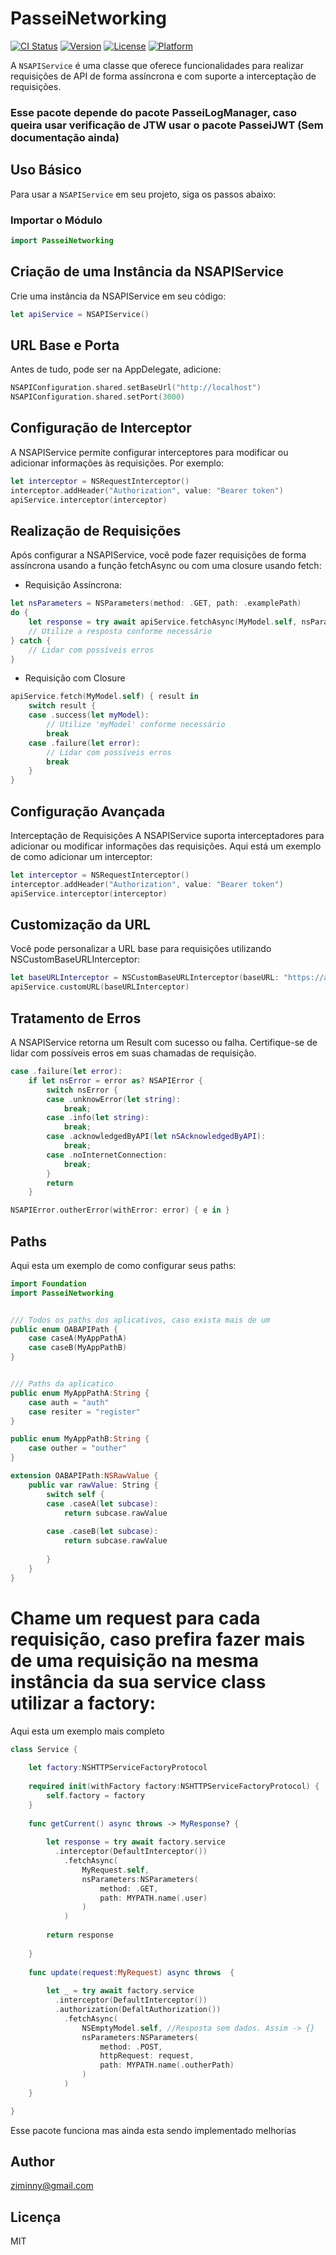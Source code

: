 # PasseiNetworking

[![CI Status](https://img.shields.io/travis/95707007/PasseiNetworking.svg?style=flat)](https://travis-ci.org/95707007/PasseiNetworking)
[![Version](https://img.shields.io/cocoapods/v/PasseiNetworking.svg?style=flat)](https://cocoapods.org/pods/PasseiNetworking)
[![License](https://img.shields.io/cocoapods/l/PasseiNetworking.svg?style=flat)](https://cocoapods.org/pods/PasseiNetworking)
[![Platform](https://img.shields.io/cocoapods/p/PasseiNetworking.svg?style=flat)](https://cocoapods.org/pods/PasseiNetworking)

A `NSAPIService` é uma classe que oferece funcionalidades para realizar requisições de API de forma assíncrona e com suporte a interceptação de requisições.

### Esse pacote depende do pacote PasseiLogManager, caso queira usar verificação de JTW usar o pacote PasseiJWT (Sem documentação ainda)

## Uso Básico

Para usar a `NSAPIService` em seu projeto, siga os passos abaixo:

### Importar o Módulo

```swift
import PasseiNetworking
```

## Criação de uma Instância da NSAPIService
Crie uma instância da NSAPIService em seu código:
```swift
let apiService = NSAPIService()
```

## URL Base e Porta
Antes de tudo, pode ser na AppDelegate, adicione:
```swift
NSAPIConfiguration.shared.setBaseUrl("http://localhost")
NSAPIConfiguration.shared.setPort(3000)
```

## Configuração de Interceptor
A NSAPIService permite configurar interceptores para modificar ou adicionar informações às requisições. Por exemplo:
```swift
let interceptor = NSRequestInterceptor()
interceptor.addHeader("Authorization", value: "Bearer token")
apiService.interceptor(interceptor)
```
## Realização de Requisições
Após configurar a NSAPIService, você pode fazer requisições de forma assíncrona usando a função fetchAsync ou com uma closure usando fetch:

- Requisição Assíncrona:
```swift
let nsParameters = NSParameters(method: .GET, path: .examplePath)
do {
    let response = try await apiService.fetchAsync(MyModel.self, nsParameters: nsParameters)
    // Utilize a resposta conforme necessário
} catch {
    // Lidar com possíveis erros
}
```

- Requisição com Closure
```swift 
apiService.fetch(MyModel.self) { result in
    switch result {
    case .success(let myModel):
        // Utilize 'myModel' conforme necessário
        break
    case .failure(let error):
        // Lidar com possíveis erros
        break
    }
}
```

## Configuração Avançada
Interceptação de Requisições
A NSAPIService suporta interceptadores para adicionar ou modificar informações das requisições. Aqui está um exemplo de como adicionar um interceptor:
```swift
let interceptor = NSRequestInterceptor()
interceptor.addHeader("Authorization", value: "Bearer token")
apiService.interceptor(interceptor)
```

## Customização da URL
Você pode personalizar a URL base para requisições utilizando NSCustomBaseURLInterceptor:
```swift
let baseURLInterceptor = NSCustomBaseURLInterceptor(baseURL: "https://api.example.com")
apiService.customURL(baseURLInterceptor)
```

## Tratamento de Erros
A NSAPIService retorna um Result com sucesso ou falha. Certifique-se de lidar com possíveis erros em suas chamadas de requisição.
```swift
case .failure(let error):
    if let nsError = error as? NSAPIError {
        switch nsError {
        case .unknowError(let string):
            break;
        case .info(let string):
            break;
        case .acknowledgedByAPI(let nSAcknowledgedByAPI):
            break;
        case .noInternetConnection:
            break;
        }
        return
    }

NSAPIError.outherError(withError: error) { e in }
```

## Paths
Aqui esta um exemplo de como configurar seus paths:
```swift
import Foundation
import PasseiNetworking


/// Todos os paths dos aplicativos, caso exista mais de um
public enum OABAPIPath {
    case caseA(MyAppPathA)
    case caseB(MyAppPathB)
}


/// Paths da aplicatico
public enum MyAppPathA:String {
    case auth = "auth"
    case resiter = "register"
}

public enum MyAppPathB:String {
    case outher = "outher"
}

extension OABAPIPath:NSRawValue {
    public var rawValue: String {
        switch self {
        case .caseA(let subcase):
            return subcase.rawValue
            
        case .caseB(let subcase):
            return subcase.rawValue
            
        }
    }
}

```

# Chame um request para cada requisição, caso prefira fazer mais de uma requisição na mesma instância da sua service class utilizar a factory:
Aqui esta um exemplo mais completo

```swift
class Service {
    
    let factory:NSHTTPServiceFactoryProtocol
    
    required init(withFactory factory:NSHTTPServiceFactoryProtocol) {
        self.factory = factory
    }
    
    func getCurrent() async throws -> MyResponse? {
        
        let response = try await factory.service
          .interceptor(DefaultInterceptor())
            .fetchAsync(
                MyRequest.self,
                nsParameters:NSParameters(
                    method: .GET,
                    path: MYPATH.name(.user)
                )
            )
        
        return response
        
    }
    
    func update(request:MyRequest) async throws  {
        
        let _ = try await factory.service
          .interceptor(DefaultInterceptor())
          .authorization(DefaltAuthorization())
            .fetchAsync(
                NSEmptyModel.self, //Resposta sem dados. Assim -> {}
                nsParameters:NSParameters(
                    method: .POST,
                    httpRequest: request,
                    path: MYPATH.name(.outherPath)
                )
            )
    }

}
```

Esse pacote funciona mas ainda esta sendo implementado melhorias

## Author
ziminny@gmail.com

## Licença
MIT
